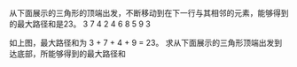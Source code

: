 从下面展示的三角形的顶端出发，不断移动到在下一行与其相邻的元素，能够得到的最大路径和是23。
   3 
  7 4
 2 4 6
8 5 9 3    

如上图，最大路径和为 3 + 7 + 4 + 9 = 23。
求从下面展示的三角形顶端出发到达底部，所能够得到的最大路径和